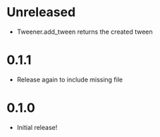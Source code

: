 # Unreleased

* Tweener.add_tween returns the created tween

# 0.1.1

* Release again to include missing file

# 0.1.0

* Initial release!